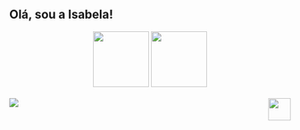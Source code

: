 ## Olá, sou a Isabela!

<div align="center">
  <img height="100em" src="https://github-readme-stats.vercel.app/api?username=isabela&theme=github_dark&show_icons=true&locale=pt-br&hide=commits,issues&rank_icon=github" />
  <img height="100em" src="https://github-readme-stats.vercel.app/api/top-langs/?username=isabela&layout=compact&locale=pt-br&theme=github_dark" />
</div>
<br>

<div style="display: inline_block">
  <a href="https://skillicons.dev">
    <img src="https://skillicons.dev/icons?i=html,css,js,c,mysql" />    
  </a>
  <a href="https://www.linkedin.com/in/isabela-de-melo-izidorio-910401334/"> <img height="40" align="right" src="https://img.shields.io/badge/LinkedIn-0077B5?style=for-the-badge&logo=linkedin&logoColor=white" /> </a>
</div>

